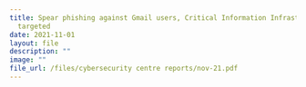 ```yaml
---
title: Spear phishing against Gmail users, Critical Information Infrastructure
  targeted
date: 2021-11-01
layout: file
description: ""
image: ""
file_url: /files/cybersecurity centre reports/nov-21.pdf
---
```

